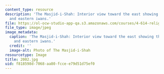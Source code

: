 ```yaml
---
content_type: resource
description: 'The Masjid-i-Shah: Interior view toward the east showing the entrance
  and eastern iwans.'
file: https://ol-ocw-studio-app-qa.s3.amazonaws.com/courses/4-614-religious-architecture-and-islamic-cultures-fall-2002/f818598d7068aa80fccee79d51d75ef0_2002.jpg
file_type: image/jpeg
image_metadata:
  caption: 'The Masjid-i-Shah: Interior view toward the east showing the entrance
    and eastern iwans.'
  credit: ''
  image-alt: Photo of The Masjid-i-Shah
resourcetype: Image
title: 2002.jpg
uid: f818598d-7068-aa80-fcce-e79d51d75ef0
---
```

